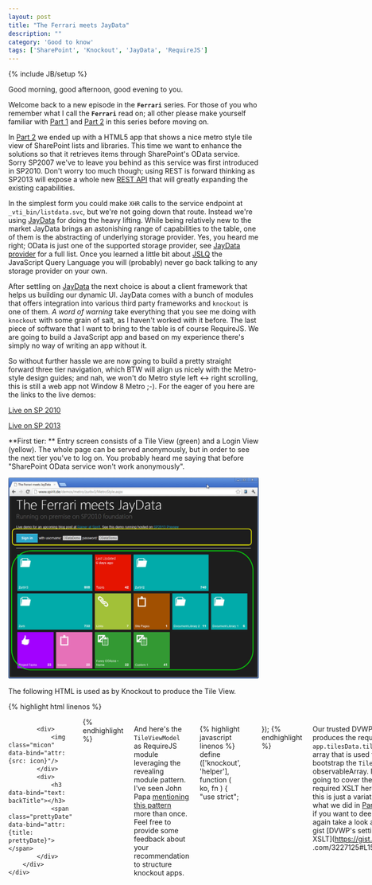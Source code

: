 ```yaml
---
layout: post
title: "The Ferrari meets JayData"
description: ""
category: 'Good to know'
tags: ['SharePoint', 'Knockout', 'JayData', 'RequireJS']
---
```

{% include JB/setup %}


Good morning, good afternoon, good evening to you.


Welcome back to a new episode in the **`Ferrari`** series. For
those of you who remember what I call the **`Ferrari`** read on; all other please make yourself familiar with
[Part 1] and [Part 2] in this series before moving on.

In [Part 2] we
ended up with a HTML5 app that shows a nice metro style tile view of SharePoint lists and libraries. This time we want
to enhance the solutions  so that it retrieves items through SharePoint's OData service. Sorry SP2007 we've to leave
you behind as this service was first introduced in
SP2010. Don't worry too much though; using REST is forward thinking as SP2013
 will expose a whole new [REST API] that will
 greatly expanding the existing capabilities.

In the simplest form you could make `XHR` calls to the service endpoint at `_vti_bin/listdata.svc`,
but we're not going down that route.
Instead we're using [JayData] for doing the heavy lifting. While being relatively new to the market JayData brings an
astonishing range of capabilities to the
table, one of them is the abstracting of underlying storage provider. Yes, you heard me right;
OData is just one of the supported storage provider, see [JayData provider] for a full list.
Once you learned a little bit about [JSLQ] the JavaScript Query Language you will (probably) never go back talking to
 any storage provider on your own.

After settling on [JayData] the next choice is about a client framework that helps us building our dynamic UI.
JayData comes with a bunch of modules that offers integration into various third party frameworks and `knockout` is one of them.
*A word of warning* take everything that you see me doing with `knockout` with some grain of salt,
as I haven't worked with it before.
The last piece of software that I want to bring to
the table is of course RequireJS. We are going to build a JavaScript app and based on my experience there's simply
no way of writing an app without it.

So without further hassle  we are now going to build a pretty straight forward three tier navigation,
which BTW will align us nicely with the Metro-style design guides; and nah, we won't do Metro style left <-> right
scrolling, this is still a web app not Window 8 Metro ;-). For the eager of you here are the links to the live demos:


[Live on SP 2010 ](http://www.spirit.de/demos/metro/zurbv3/MetroStyle.aspx)

[Live on SP 2013 ](https://spirit2013preview-public.sharepoint.com/zurbv3/MetroStyle.aspx)

**First tier: ** Entry screen consists of a Tile View (green) and a Login View (yellow). The whole page can be
served anonymously, but in order to see the next tier you've to log on. You probably heard me saying that before "SharePoint
 OData service won't work anonymously".

![Tile View](/img/2012-08-01-TileView.jpg)

The following HTML is used as by Knockout to produce the Tile View.

{% highlight html linenos %}
<div class="row" id="tileVM">
    <div class="twelve columns tiles"
         data-bind="foreach: TileData, updateTilesOnce: true">
        <div class="live-tile" data-stops="100%" data-speed="750" data-delay="-1"
             data-bind="class: color + ' ' + size,
                        attr: {'data-mode': mode ? mode : '', 'data-direction': direction} ,
                        click: $root.goToDetail">
            <span class="tile-title" data-bind="text: title"></span>
            <span class="badge" data-bind="text: count"></span>

            <div>
                <img class="micon" data-bind="attr: {src: icon}"/>
            </div>
            <div>
                <h3 data-bind="text: backTitle"></h3>
                <span class="prettyDate" data-bind="attr: {title: prettyDate}"></span>
            </div>
        </div>
    </div>
</div>
{% endhighlight %}


And here's the `TileViewModel` as RequireJS module leveraging the revealing module pattern. I've seen John Papa
[mentioning this pattern](http://johnpapa.net/spapost2) more than once. Feel free to provide some feedback about your
 recommendation to structure knockout apps.

{% highlight javascript linenos %}
define (['knockout', 'helper'], function ( ko, fn ) {
    "use strict";

    return function () {
        // ko observables
        var userId = ko.observable ().subscribeTo ('userId'),
            selectedList = ko.observable ().subscribeTo ('selectedList'),
            TileData = ko.observableArray ([]),
        // functions
            goToDetail;

        // end of var declaration

        goToDetail = function ( tile, event ) {
            if ( userId () !== 'anonymous' ) {

                selectedList (fn.cleanup (tile.title));
                location.hash = '/view/' + selectedList ();
            }
            else {
                alert (' Make sure to log on.');
            }
        };

        // Bootstrap
        TileData (app.tilesData.tiles.tile);


        // Return public methods
        return{
            userId : userId,
            TileData : TileData,
            goToDetail : goToDetail
        };
    };
});
{% endhighlight %}

Our trusted DVWP produces the required `app.tilesData.tiles.tile` array that is used to bootstrap the `TileData`
observableArray. I'm not going to cover the required XSLT here as this is just a variation what we did in [Part 2],
but if you want to deep dive again take a look at this gist [DVWP's settings and XSLT](https://gist.github
.com/3227125#L150).

Here's the HTML for the login area and the related LogonViewModel.

{% highlight html linenos %}
 <div id="logonVM">
    <div data-bind="visible: userId() !== 'anonymous' " style="display: none;">
        You're logged on as: <span class="success label" data-bind="text: userId"></span>
    </div>
    <div data-bind="visible: userId() === 'anonymous' " style="display: none;">
        <a href="#" data-bind="attr: {href: loginURL}" class="button"> Sign
            in</a>
        with username: <span class="secondary label">ODataDemo</span> password: <span class="secondary label">OData!Demo</span>
    </div>
</div>
{% endhighlight %}


{% highlight javascript linenos %}
define (['knockout'], function ( ko ) {
    "use strict";

    return function () {
        var userId = ko.observable (app.configMap.userId).publishOn ('userId'),
            loginURL;

        loginURL = ko.computed (function () {
            return '../_layouts/Authenticate.aspx?Source=' + encodeURIComponent (location.pathname) + location.hash;
        });

        // Return public methods
        return {
            userId : userId,
            loginURL : loginURL
        }
    }
});
{% endhighlight %}


**Second tier: ** The Login View (yellow) will show your username once you're logged in and by clicking on one of the
tiles you'll see 10 items of the chosen list or library. Bear in mind that this is a demo, but adding paging,
sorting and filtering per data source **in the UI** would be a pretty straight forward as they are already
implemented in the ListingViewModel.

![Listing View](/img/2012-08-01-ListingView.jpg)

**Third tier: ** By clicking on one of the level 2 tiles you'll see the full detail information on the right. One of
the benefits of working with OData is that is allows you to get multiple related information in single call,
which greatly simplifies your life as client side app developer.

From the [OData website](http://www.odata.org/documentation/uri-conventions/#ExpandSystemQueryOption)

> A URI with a $expand System Query Option indicates that Entries associated with the Entry or Collection of Entries
> identified by the Resource Path section of the URI must be represented inline (i.e. eagerly loaded). For example,
> if you want to identify a category and its products, you could use two URIs (and execute two requests),
> one for /Categories(1) and one for /Categories(1)/Products. The '$expand' option allows you to identify related
> Entries with a single URI such that a graph of Entries could be retrieved with a single HTTP request.



![Detail View](/img/2012-08-01-DetailView.jpg)

For this demo I haven't separated the Listing and the Detail view and the Detail view is just an un-styled list of
properties for the current item.
For a larger application it would probably make sense to separate the views and work the detail view a little bit
 out `;-)`.

To see the full html and JS that is involved take  a look at [this gist](https://gist.github.com/3227125),
I'm going to concentrate on the parts that deal with the JayData configuration here.

But before we can do that, we need to take quick look how all the various VMs are integrated by RequireJS. As in
almost every standard
RequireJS app there's a `main.js` file that allows you to configure various aspects and then kick off your app.

{% highlight javascript linenos %}
require.config({
   //By default load any module IDs from js/lib
    baseUrl : 'libs',
    paths : {
       // Try loading from CDN first
       ...

require(['app'], function (app) {
    // we can safely kick of the app even before document.ready
    app.init();
});
{% endhighlight %}

Within app.js we define dependencies on the various VMs that you've seen earlier and within the `init` method we use
`ko.applyBindings()` to bind them to the corresponding element in the DOM. As said I'm new to knockout,
so I leave to the experts if that's a recommend pattern or not.  At least it's working,
so it can't be totally wrong ;-).
  Path.js is used as a light alternative to sammy.js in order to setup some URL rules. As you can see Ryan Niemeyer's
  excellent [postbox] -a native ko pubsub sytem- is used to notify subscribers whenever changes occur.

[postbox]: http://www.knockmeout.net/2012/05/using-ko-native-pubsub.html

{% highlight javascript linenos %}
define (['jquery', 'knockout', 'LogonVM', 'TileVM', 'ListingVM', 'postbox', 'path', 'appData', 'kocBH' ],
    function ( $, ko, LogonVM, TileVM, ListingVM, postbox ) {
        "use strict";

        var init = function () {

            // Exposing ko as global
            window.ko = window.ko || ko;
            var $tileContainer = $ ('#tileVM');

            // Configuring JayData to use current site's Odata service
            app.context = new app.MetroStyleDataContext ({ name : 'oData', oDataServiceHost : '../_vti_bin/listdata.svc' });

            // binding ko to the appropriate container
            ko.applyBindings (new TileVM (), document.getElementById ('tileVM'));
            ko.applyBindings (new LogonVM (), document.getElementById ('logonVM'));
            ko.applyBindings (new ListingVM (), document.getElementById ('listingVM'));

            // Client-side routes. Path exposed as global via shim configuration
            function toggleTiles() {
                var isVisible = $tileContainer.css ('display') === 'block';
                isVisible ? $tileContainer.slideUp (300) : $tileContainer.slideDown (300);
            }

            Path.map ("#/view/:list").to (function () {
                postbox.publish ('selectedList', this.params.list);
            }).enter (toggleTiles);

            Path.map ("(#)").to (function () {
                postbox.publish ('selectedList', '');
            }).enter (toggleTiles);

            Path.listen ();
        };

        return {
            init : init
        }

    });
{% endhighlight %}


Boy, Rainer! All those talk about RequireJS and knockout basics. I'm already familiar with it,
so where's the beef? You promised to tell us about JayData, didn't you?

Yes I did and here you go.

**Part 1**: Retrieving ListingView date via OData service.

{% highlight javascript linenos %}
 postbox.subscribe ("selectedList", function ( newValue ) {
    if ( app.configMap.userId === 'anonymous' ) {
        return alert ('Make sure to log on.');
    }
    if ( newValue !== '' ) {
        // Clean out existing itemDetail
        itemDetail ([]);
        var base = app.context[newValue],
            myBase = _.extend ({}, base),
            sortExp = 'it.' + orderBy ();

        if ( orderAsc () ) {
            _.extend (myBase, myBase.orderBy (sortExp));
        }
        else {
            _.extend (myBase, myBase.orderByDescending (sortExp));
        }
        _.each (includeArray (), function ( inc ) {
            _.extend (myBase, myBase.include (inc));
        });
        myBase.map (chooseMap (newValue))
            .take (take ())
            .toArray (allItems);
    }
    else {
        // Clean out existing allItems
        allItems ([]);
        // Clean out existing itemDetail
        itemDetail ([]);
    }
});
{% endhighlight %}

Within ListingViewModel.js you find the above  `postbox.subcriber` that listen to any change in the
`selectedList` channel. After checking if there's a non empty value and that the user is already logged in [JayData]
takes over.

1. `app.context` knows about all lists and libraries, so here we use `base` to select a specific one
`var base = app.context[newValue]`

2. `orderBy()`or `orderByDescing` are used a defaults for the sorting criteria. This can be modified during runtime
by using observables `OrderAsc` and `OrderBy` .

 3. `include()` in OData terms maps to the $expand verb. Default settings here are `CreatedBy` and
 `ModifiedBy`. There's a `includeArray()` observabelArray that is used to store the ones you're interested in.

 4. `.map()` mapping or projection is another important feature that allows you to select specific fields instead
 of retrieving all information. I'm using the `chooseMap()` method here in order to retrieve a small set of fields based on
 their availability e.g. `Title` vs. `Name` vs `URL`.

5. `take()` allows you to restrict the number of items returned by the system. Again a observable is used to store
the default.

6. `toArray()` and finally this method is used to update the `allItems` observableArray. For those of you that are
curious how that works under the cover, take a look at the [following blog post](http://jaydata
 .org/blog/how-to-use-jaydata-with-knockoutjs).

**Part 2**: Retrieving the Detail View data for a selected item.

{% highlight javascript linenos %}
 showDetails = function (currItem) {
    var currentList = selectedList();

    app.context[currentList]
        .single(function (item) {
            return item.Id == this.Id
        },
        {Id : currItem.Id},
        function (item) {
            var keyValue = [];
            _.each(item.toJSON(), function (val, key) {
                keyValue.push({"key" : key, "val" : val});
            });
            itemDetail([]);
            ko.utils.arrayPushAll(itemDetail(), keyValue);
            itemDetail.valueHasMutated();
        });
};
{% endhighlight %}

Come on, that's almost too easy isn't it? This time we're using [JSLQ]\`s `.single` method to retrieve ONE item based
 on a unique criteria, here the `currItem.Id`. Whenever the system returns the information it's converted to JSON.
 Underscore's  `each` method allows us to push the returned key/value pairs into the
 keyValue array. Whenever done we use `ko.utils.arrayPushAll` to update the `itemDetails()` observable and
 `valueHasMutated()` to notify it about the changes.


As you can see, we haven't dealt a bit with the native OData protocol and when you take a look at what's going over
the wire you'll be surprised how complex it can get. But luckily that is of no concern for us any longer as we only
have to deal with [JSLQ].

That's it for today, but before you ask I wanna cover two questions that I feel coming up:

Would you choose JayData for another project?

That's a clear YES. JayData is something that's better than sliced bread. Luckily it's already invented.

Would you choose knockout for another project?

Yes... most likely. After reading some of the stuff over at the [knockout site](http://knockoutjs.com/) itself,
but more
important over at [Ryan Niemeyer's blog](http://www.knockmeout.net/), I found it pretty straight forward to work with.
 By being the only overall framework that JayData supports as
module at the moment, it's the natural choice for the time being. With that said,
there are already Sencha and Titanium modules out there, so maybe there's a JayData backbone module one day... at
that point feel free to ask me that question again.

One last thing, you can find the code for the 2010 demo site on [github](https://github
.com/RainerAtSpirit/FerrariMeetsJayData).
You have to update the appdata.js in order to work in your environment. Checkout
[this post](http://localhost:4000/2012/07/13/metro-javascript-app---strongly-typed/) that guides you through the
required steps with `JaySvcUtil`.

[Part 1]: http://rainerat.spirit.de/2012/07/15/sharepoint-dvwp-from-workhorse-to-ferrari-in-7-steps/
[Part 2]: http://rainerat.spirit.de/2012/07/20/the-sharepoint-dvwp-in-ferrari-mode-strikes-again/
[REST API]: http://msdn.microsoft.com/en-us/library/fp142385(v=office.15).aspx
[JayData]: http://jaydata.org
[JayData provider]: http://jaydata.org/providers
[JSLQ]: http://jaydata.org/blog/javascript-language-query-jslq-101